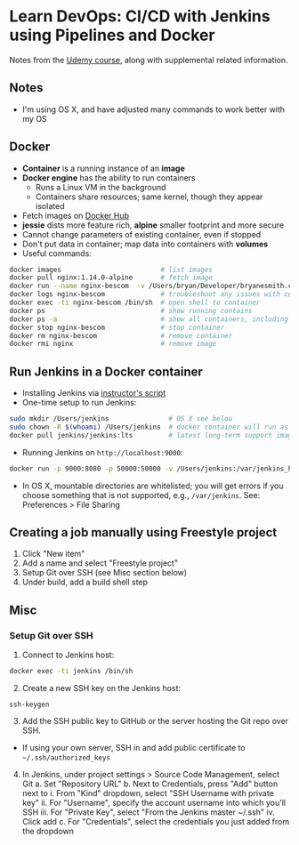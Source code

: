 # Learn DevOps: CI/CD with Jenkins using Pipelines and Docker

Notes from the [Udemy course](https://www.udemy.com/learn-devops-ci-cd-with-jenkins-using-pipelines-and-docker), along with supplemental related information.

## Notes
* I'm using OS X, and have adjusted many commands to work better with my OS

## Docker
* **Container** is a running instance of an **image**
* **Docker engine** has the ability to run containers
  - Runs a Linux VM in the background
  - Containers share resources; same kernel, though they appear isolated
* Fetch images on [Docker Hub](https://hub.docker.com/)
* **jessie** dists more feature rich, **alpine** smaller footprint and more secure
* Cannot change parameters of existing container, even if stopped
* Don't put data in container; map data into containers with **volumes**
* Useful commands:
```bash
docker images                         # list images
docker pull nginx:1.14.0-alpine       # fetch image
docker run --name nginx-bescom  -v /Users/bryan/Developer/bryanesmith.com/www/public_html:/usr/share/nginx/html:ro -p 8080:80 -d nginx  # -d runs in background
docker logs nginx-bescom              # troubleshoot any issues with container
docker exec -ti nginx-bescom /bin/sh  # open shell to container
docker ps                             # show running contains
docker ps -a                          # show all containers, including stopped
docker stop nginx-bescom              # stop container
docker rm nginx-bescom                # remove container
docker rmi nginx                      # remove image
```

## Run Jenkins in a Docker container
* Installing Jenkins via [instructor's script](https://raw.githubusercontent.com/wardviaene/jenkins-course/master/scripts/install_jenkins.sh)
* One-time setup to run Jenkins:
```bash
sudo mkdir /Users/jenkins               # OS X see below
sudo chown -R $(whoami) /Users/jenkins  # docker container will run as current user
docker pull jenkins/jenkins:lts         # latest long-term support image
```
* Running Jenkins on `http://localhost:9000`:
```bash
docker run -p 9000:8080 -p 50000:50000 -v /Users/jenkins:/var/jenkins_home -d --name jenkins --restart always jenkins/jenkins:lts
```
* In OS X, mountable directories are whitelisted; you will get errors if you choose something that is not supported, e.g., `/var/jenkins`. See: Preferences > File Sharing

## Creating a job manually using Freestyle project
1. Click "New item"
2. Add a name and select "Freestyle project"
3. Setup Git over SSH (see Misc section below)
4. Under build, add a build shell step

## Misc

### Setup Git over SSH
1. Connect to Jenkins host:
```bash
docker exec -ti jenkins /bin/sh
```
2. Create a new SSH key on the Jenkins host:
```
ssh-keygen
```
3. Add the SSH public key to GitHub or the server hosting the Git repo over SSH.
  - If using your own server, SSH in and add public certificate to `~/.ssh/authorized_keys`
4. In Jenkins, under project settings > Source Code Management, select Git
  a. Set "Repository URL"
  b. Next to Credentials, press "Add" button next to
    i. From "Kind" dropdown, select "SSH Username with private key"
    ii. For "Username", specify the account username into which you'll SSH
    iii. For "Private Key", select "From the Jenkins master ~/.ssh"
    iv. Click add
  c. For "Credentials", select the credentials you just added from the dropdown
